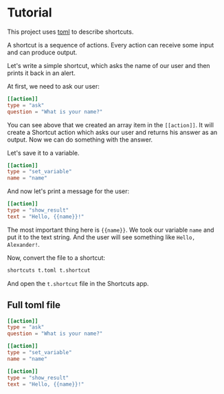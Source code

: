 # Tutorial

This project uses [toml](https://github.com/toml-lang/toml) to describe shortcuts.

A shortcut is a sequence of actions. Every action can receive some input and can produce output.

Let's write a simple shortcut, which asks the name of our user and then prints it back in an alert.

At first, we need to ask our user:

```toml
[[action]]
type = "ask"
question = "What is your name?"
```

You can see above that we created an array item in the `[[action]]`. It will create a Shortcut action which asks our user and returns his answer as an output. Now we can do something with the answer.

Let's save it to a variable.

```toml
[[action]]
type = "set_variable"
name = "name"
```

And now let's print a message for the user:

```toml
[[action]]
type = "show_result"
text = "Hello, {{name}}!"
```

The most important thing here is `{{name}}`. We took our variable `name` and put it to the text string.
And the user will see something like `Hello, Alexander!`.

Now, convert the file to a shortcut:

```bash
shortcuts t.toml t.shortcut
```

And open the `t.shortcut` file in the Shortcuts app.

## Full toml file

```toml
[[action]]
type = "ask"
question = "What is your name?"

[[action]]
type = "set_variable"
name = "name"

[[action]]
type = "show_result"
text = "Hello, {{name}}!"
```
